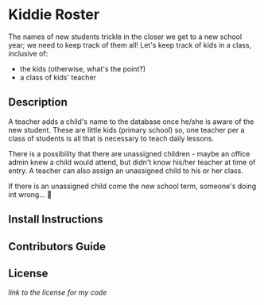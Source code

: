 # Kiddie Roster
The names of new students trickle in the closer we get to a new school year; we need to keep track of them all! 
Let's keep track of kids in a class, inclusive of:
- the kids (otherwise, what's the point?)
- a class of kids' teacher

## Description
A teacher adds a child's name to the database once he/she is aware of the new student.  These are little kids (primary school) so, one teacher per a class of students is all that is necessary to teach daily lessons.  

There is a possibility that there are unassigned children - maybe an office admin knew a child would attend, but didn't know his/her teacher at time of entry.  A teacher can also assign an unassigned child to his or her class.

If there is an unassigned child come the new school term, someone's doing int wrong... :grimacing:


## Install Instructions


## Contributors Guide


## License 
_link to the license for my code_